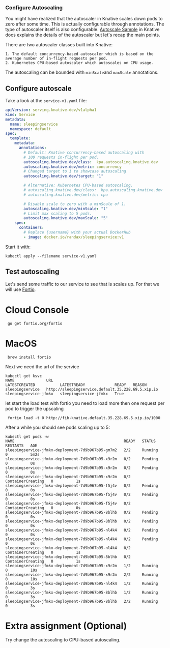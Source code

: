 ### Configure Autoscaling

You might have realized that the autoscaler in Knative scales down pods to zero after some time. This is actually configurable through annotations. The type of autoscaler itself is also configurable. [Autoscale Sample][autoscale-sample] in Knative docs explains the details of the autoscaler but let's recap the main points.

There are two autoscaler classes built into Knative:

    1. The default concurrency-based autoscaler which is based on the average number of in-flight requests per pod.
    2. Kubernetes CPU-based autoscaler which autoscales on CPU usage.

The autoscaling can be bounded with `minScale`and `maxScale` annotations.

[autoscale-sample]: https://knative.dev/docs/serving/samples/autoscale-go/index.html 


## Configure autoscale 

Take a look at the `service-v1.yaml` file:

```yaml
apiVersion: serving.knative.dev/v1alpha1
kind: Service
metadata:
  name: sleepingservice
  namespace: default
spec:
  template:
    metadata:
      annotations:
        # Default: Knative concurrency-based autoscaling with
        # 100 requests in-flight per pod.
        autoscaling.knative.dev/class:  kpa.autoscaling.knative.dev
        autoscaling.knative.dev/metric: concurrency
        # Changed target to 1 to showcase autoscaling
        autoscaling.knative.dev/target: "1"

        # Alternative: Kubernetes CPU-based autoscaling.
        # autoscaling.knative.dev/class:  hpa.autoscaling.knative.dev
        # autoscaling.knative.dev/metric: cpu

        # Disable scale to zero with a minScale of 1.
        autoscaling.knative.dev/minScale: "1"
        # Limit max scaling to 5 pods.
        autoscaling.knative.dev/maxScale: "5"
    spec:
      containers:
        # Replace {username} with your actual DockerHub
        - image: docker.io/randax/sleepingservice:v1
```

Start it with:
```shell
kubectl apply --filename service-v1.yaml
```

## Test autoscaling
Let's send some traffic to our service to see that is scales up. For that we will use [Fortio][fortio-url].

# Cloud Console

```shell
 go get fortio.org/fortio
```

# MacOS

```shell
 brew install fortio
```

Next we need the url of the service

```shell
kubectl get ksvc
NAME              URL                                                 LATESTCREATED           LATESTREADY             READY   REASON
sleepingservice   http://sleepingservice.default.35.228.69.5.xip.io   sleepingservice-jfmkx   sleepingservice-jfmkx   True
```

let start the load test with fortio you need to load more then one request per pod to trigger the upscaling

```shell
 fortio load -t 0 http://fib-knative.default.35.228.69.5.xip.io/1000
```

After a while you should see pods scaling up to 5: 

```shell
kubectl get pods -w
NAME                                                READY   STATUS    RESTARTS   AGE
sleepingservice-jfmkx-deployment-7d9b967b95-gm7m2   2/2     Running   0          5m2s
sleepingservice-jfmkx-deployment-7d9b967b95-x9r2m   0/2     Pending   0          0s
sleepingservice-jfmkx-deployment-7d9b967b95-x9r2m   0/2     Pending   0          0s
sleepingservice-jfmkx-deployment-7d9b967b95-x9r2m   0/2     ContainerCreating   0          1s
sleepingservice-jfmkx-deployment-7d9b967b95-f5j4v   0/2     Pending             0          0s
sleepingservice-jfmkx-deployment-7d9b967b95-f5j4v   0/2     Pending             0          0s
sleepingservice-jfmkx-deployment-7d9b967b95-f5j4v   0/2     ContainerCreating   0          0s
sleepingservice-jfmkx-deployment-7d9b967b95-8blhb   0/2     Pending             0          0s
sleepingservice-jfmkx-deployment-7d9b967b95-8blhb   0/2     Pending             0          0s
sleepingservice-jfmkx-deployment-7d9b967b95-nl4k4   0/2     Pending             0          0s
sleepingservice-jfmkx-deployment-7d9b967b95-nl4k4   0/2     Pending             0          0s
sleepingservice-jfmkx-deployment-7d9b967b95-nl4k4   0/2     ContainerCreating   0          1s
sleepingservice-jfmkx-deployment-7d9b967b95-8blhb   0/2     ContainerCreating   0          1s
sleepingservice-jfmkx-deployment-7d9b967b95-x9r2m   1/2     Running             0          10s
sleepingservice-jfmkx-deployment-7d9b967b95-x9r2m   2/2     Running             0          10s
sleepingservice-jfmkx-deployment-7d9b967b95-nl4k4   1/2     Running             0          3s
sleepingservice-jfmkx-deployment-7d9b967b95-8blhb   1/2     Running             0          3s
sleepingservice-jfmkx-deployment-7d9b967b95-8blhb   2/2     Running             0          3s
```

# Extra assignment (Optional)
Try change the autoscaling to CPU-based autoscaling. 


[fortio-url]: https://github.com/fortio/fortio
